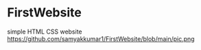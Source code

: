 # FirstWebsite
simple HTML CSS website
https://github.com/samyakkumar1/FirstWebsite/blob/main/pic.png
